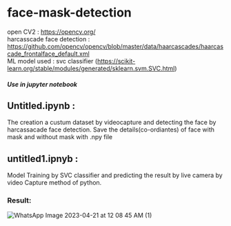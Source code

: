 # face-mask-detection

open CV2 : https://opencv.org/  <br>
harcasscade face detection : https://github.com/opencv/opencv/blob/master/data/haarcascades/haarcascade_frontalface_default.xml <br>
ML model used : svc classifier (https://scikit-learn.org/stable/modules/generated/sklearn.svm.SVC.html)

##### Use in jupyter notebook

## Untitled.ipynb : 
The creation a custum dataset by videocapture and detecting the face by harcassacade face detection. Save the details(co-ordiantes) of face with mask and without mask with .npy file

## untitled1.ipnyb : 
Model Training by SVC classifier and predicting the result by live camera by video Capture method of python.

### Result:
![WhatsApp Image 2023-04-21 at 12 08 45 AM (1)](https://github.com/Utpalkant6204/face-mask-detection/assets/82315931/0b446145-5a61-4692-a416-c0b5595c1efc)
